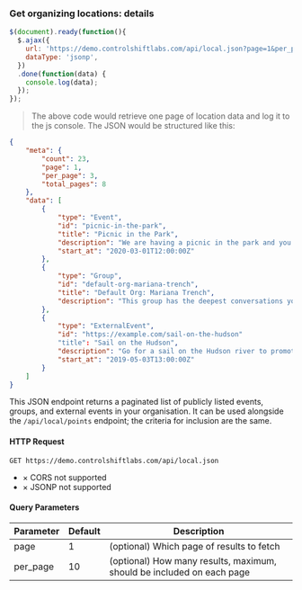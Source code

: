 ### Get organizing locations: details

```js
$(document).ready(function(){
  $.ajax({
    url: 'https://demo.controlshiftlabs.com/api/local.json?page=1&per_page=3',
    dataType: 'jsonp',
  })
  .done(function(data) {
    console.log(data);
  });
});
```

> The above code would retrieve one page of location data and log it to the js console. The JSON would be structured like this:

```json
{
    "meta": {
        "count": 23,
        "page": 1,
        "per_page": 3,
        "total_pages": 8
    },
    "data": [
        {
            "type": "Event",
            "id": "picnic-in-the-park",
            "title": "Picnic in the Park",
            "description": "We are having a picnic in the park and you are invited!",
            "start_at": "2020-03-01T12:00:00Z"
        },
        {
            "type": "Group",
            "id": "default-org-mariana-trench",
            "title": "Default Org: Mariana Trench",
            "description": "This group has the deepest conversations you will ever hear."
        },
        {
            "type": "ExternalEvent",
            "id": "https://example.com/sail-on-the-hudson"
            "title": "Sail on the Hudson",
            "description": "Go for a sail on the Hudson river to promote environmentalism.",
            "start_at": "2019-05-03T13:00:00Z"
        }
    ]
}
```

This JSON endpoint returns a paginated list of publicly listed events, groups, and external events in your organisation.
It can be used alongside the `/api/local/points` endpoint; the criteria for inclusion are the same.

#### HTTP Request

`GET https://demo.controlshiftlabs.com/api/local.json`

- &times; CORS not supported
- &times; JSONP not supported

#### Query Parameters

Parameter | Default | Description
--------- | ------- | -----------
page      | 1       | (optional) Which page of results to fetch
per_page  | 10      | (optional) How many results, maximum, should be included on each page

<div></div>

